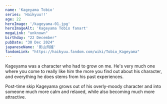 ```yaml
---
name: 'Kageyama Tobio'
series: 'Haikyuu!!'
age: 22
heroImage: '/kageyama-01.jpg'
heroImageAlt: 'Kageyama Tobio fanart'
megaLink: "unknown"
birthday: "22 December"
pubDate: "30 Dec 2024"
japaneseName: '影山飛雄'
fandomLink: "https://haikyuu.fandom.com/wiki/Tobio_Kageyama"
---
```

Kageyama was a character who had to grow on me. He's very much one where you come to really like him the more you find out about his character, and everything he does stems from his past experiences.

Post-time skip Kageyama grows out of his overly-moody character and into someone much more calm and relaxed, while also becoming much more attractive. 